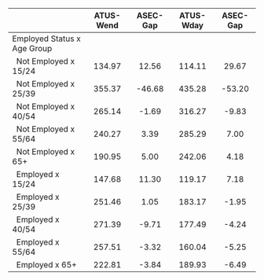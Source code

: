 
|                      |    ATUS-Wend |     ASEC-Gap |    ATUS-Wday |     ASEC-Gap |
| -------------------- | :----------: | :----------: | :----------: | :----------: |
| Employed Status x Age Group |              |              |              |              |
| &nbsp;&nbsp;Not Employed x 15/24 |       134.97 |        12.56 |       114.11 |        29.67 |
| &nbsp;&nbsp;Not Employed x 25/39 |       355.37 |       -46.68 |       435.28 |       -53.20 |
| &nbsp;&nbsp;Not Employed x 40/54 |       265.14 |        -1.69 |       316.27 |        -9.83 |
| &nbsp;&nbsp;Not Employed x 55/64 |       240.27 |         3.39 |       285.29 |         7.00 |
| &nbsp;&nbsp;Not Employed x 65+ |       190.95 |         5.00 |       242.06 |         4.18 |
| &nbsp;&nbsp;Employed x 15/24 |       147.68 |        11.30 |       119.17 |         7.18 |
| &nbsp;&nbsp;Employed x 25/39 |       251.46 |         1.05 |       183.17 |        -1.95 |
| &nbsp;&nbsp;Employed x 40/54 |       271.39 |        -9.71 |       177.49 |        -4.24 |
| &nbsp;&nbsp;Employed x 55/64 |       257.51 |        -3.32 |       160.04 |        -5.25 |
| &nbsp;&nbsp;Employed x 65+ |       222.81 |        -3.84 |       189.93 |        -6.49 |

